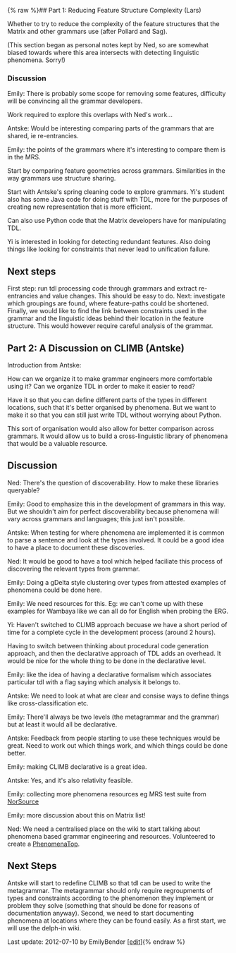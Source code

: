 {% raw %}## Part 1: Reducing Feature Structure Complexity (Lars)

Whether to try to reduce the complexity of the feature structures that
the Matrix and other grammars use (after Pollard and Sag).

(This section began as personal notes kept by Ned, so are somewhat
biased towards where this area intersects with detecting linguistic
phenomena. Sorry!)

### Discussion

Emily: There is probably some scope for removing some features,
difficulty will be convincing all the grammar developers.

Work required to explore this overlaps with Ned's work...

Antske: Would be interesting comparing parts of the grammars that are
shared, ie re-entrancies.

Emily: the points of the grammars where it's interesting to compare them
is in the MRS.

Start by comparing feature geometries across grammars. Similarities in
the way grammars use structure sharing.

Start with Antske's spring cleaning code to explore grammars. Yi's
student also has some Java code for doing stuff with TDL, more for the
purposes of creating new representation that is more efficient.

Can also use Python code that the Matrix developers have for
manipulating TDL.

Yi is interested in looking for detecting redundant features. Also doing
things like looking for constraints that never lead to unification
failure.

## Next steps

First step: run tdl processing code through grammars and extract
re-entrancies and value changes. This should be easy to do. Next:
investigate which groupings are found, where feature-paths could be
shortened. Finally, we would like to find the link between constraints
used in the grammar and the linguistic ideas behind their location in
the feature structure. This would however require careful analysis of
the grammar.

## Part 2: A Discussion on CLIMB (Antske)

Introduction from Antske:

How can we organize it to make grammar engineers more comfortable using
it? Can we organize TDL in order to make it easier to read?

Have it so that you can define different parts of the types in different
locations, such that it's better organised by phenomena. But we want to
make it so that you can still just write TDL without worrying about
Python.

This sort of organisation would also allow for better comparison across
grammars. It would allow us to build a cross-linguistic library of
phenomena that would be a valuable resource.

## Discussion

Ned: There's the question of discoverability. How to make these
libraries queryable?

Emily: Good to emphasize this in the development of grammars in this
way. But we shouldn't aim for perfect discoverability because phenomena
will vary across grammars and languages; this just isn't possible.

Antske: When testing for where phenomena are implemented it is common to
parse a sentence and look at the types involved. It could be a good idea
to have a place to document these discoveries.

Ned: It would be good to have a tool which helped faciliate this process
of discovering the relevant types from grammar.

Emily: Doing a gDelta style clustering over types from attested examples
of phenomena could be done here.

Emily: We need resources for this. Eg: we can't come up with these
examples for Wambaya like we can all do for English when probing the
ERG.

Yi: Haven't switched to CLIMB approach becuase we have a short period of
time for a complete cycle in the development process (around 2 hours).

Having to switch between thinking about procedural code generation
approach, and then the declarative approach of TDL adds an overhead. It
would be nice for the whole thing to be done in the declarative level.

Emily: like the idea of having a declarative formalism which associates
particular tdl with a flag saying which analysis it belongs to.

Antske: We need to look at what are clear and consise ways to define
things like cross-classification etc.

Emily: There'll always be two levels (the metagrammar and the grammar)
but at least it would all be declarative.

Antske: Feedback from people starting to use these techniques would be
great. Need to work out which things work, and which things could be
done better.

Emily: making CLIMB declarative is a great idea.

Antske: Yes, and it's also relativity feasible.

Emily: collecting more phenomena resources eg MRS test suite from
[NorSource](/NorSource)

Emily: more discussion about this on Matrix list!

Ned: We need a centralised place on the wiki to start talking about
phenomena based grammar engineering and resources. Volunteered to create
a [PhenomenaTop](../PhenomenaTop).

## Next Steps

Antske will start to redefine CLIMB so that tdl can be used to write the
metagrammar. The metagrammar should only require regroupments of types
and constraints according to the phenomenon they implement or problem
they solve (something that should be done for reasons of documentation
anyway). Second, we need to start documenting phenomena at locations
where they can be found easily. As a first start, we will use the
delph-in wiki.

Last update: 2012-07-10 by EmilyBender [[edit](https://github.com/delph-in/docs/wiki/SofiaCLIMBAndReducingComplexity/_edit)]{% endraw %}